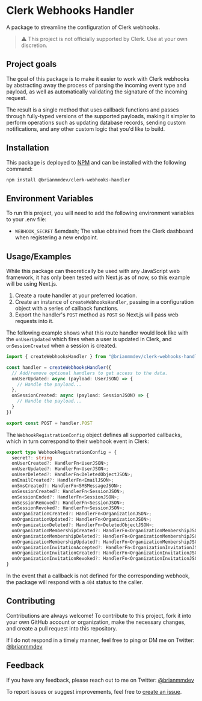 
# Clerk Webhooks Handler

A package to streamline the configuration of Clerk webhooks.

> ⚠ This project is not officially supported by Clerk. Use at your own discretion.

## Project goals

The goal of this package is to make it easier to work with Clerk webhooks by abstracting away the process of parsing the incoming event type and payload, as well as automatically validating the signature of the incoming request.

The result is a single method that uses callback functions and passes through fully-typed versions of the supported payloads, making it simpler to perform operations such as updating database records, sending custom notifications, and any other custom logic that you'd like to build.

## Installation

This package is deployed to [NPM](https://www.npmjs.com/package/@brianmmdev/clerk-webhooks-handler) and can be installed with the following command:

```bash
npm install @brianmmdev/clerk-webhooks-handler
```

## Environment Variables

To run this project, you will need to add the following environment variables to your .env file:

- `WEBHOOK_SECRET` &emdash; The value obtained from the Clerk dashboard when registering a new endpoint.

## Usage/Examples

While this package can theoretically be used with any JavaScript web framework, it has only been tested with Next.js as of now, so this example will be using Next.js.

1. Create a route handler at your preferred location.
2. Create an instance of `createWebhooksHandler`, passing in a configuration object with a series of callback functions.
3. Export the handler's `POST` method as `POST` so Next.js will pass web requests into it.

The following example shows what this route handler would look like with the `onUserUpdated` which fires when a user is updated in Clerk, and `onSessionCreated` when a session is created.

```ts
import { createWebhooksHandler } from "@brianmmdev/clerk-webhooks-handler";

const handler = createWebhooksHandler({
  // Add/remove optional handlers to get access to the data.
  onUserUpdated: async (payload: UserJSON) => {
    // Handle the payload...
  },
  onSessionCreated: async (payload: SessionJSON) => {
    // Handle the payload...
  }
})

export const POST = handler.POST
```

The `WebhookRegistrationConfig` object defines all supported callbacks, which in turn correspond to their webhook event in Clerk:

```ts
export type WebhookRegistrationConfig = {
  secret?: string
  onUserCreated?: HandlerFn<UserJSON>;
  onUserUpdated?: HandlerFn<UserJSON>;
  onUserDeleted?: HandlerFn<DeletedObjectJSON>;
  onEmailCreated?: HandlerFn<EmailJSON>;
  onSmsCreated?: HandlerFn<SMSMessageJSON>;
  onSessionCreated?: HandlerFn<SessionJSON>;
  onSessionEnded?: HandlerFn<SessionJSON>;
  onSessionRemoved?: HandlerFn<SessionJSON>;
  onSessionRevoked?: HandlerFn<SessionJSON>;
  onOrganizationCreated?: HandlerFn<OrganizationJSON>;
  onOrganizationUpdated?: HandlerFn<OrganizationJSON>;
  onOrganizationDeleted?: HandlerFn<DeletedObjectJSON>;
  onOrganizationMembershipCreated?: HandlerFn<OrganizationMembershipJSON>;
  onOrganizationMembershipDeleted?: HandlerFn<OrganizationMembershipJSON>;
  onOrganizationMembershipUpdated?: HandlerFn<OrganizationMembershipJSON>;
  onOrganizationInvitationAccepted?: HandlerFn<OrganizationInvitationJSON>;
  onOrganizationInvitationCreated?: HandlerFn<OrganizationInvitationJSON>;
  onOrganizationInvitationRevoked?: HandlerFn<OrganizationInvitationJSON>;
}
```

In the event that a callback is not defined for the corresponding webhook, the package will respond with a `404` status to the caller.

## Contributing

Contributions are always welcome! To contribute to this project, fork it into your own GitHub account or organization, make the necessary changes, and create a pull request into this repository.

If I do not respond in a timely manner, feel free to ping or DM me on Twitter: [@brianmmdev](https://twitter.com/brianmmdev)

## Feedback

If you have any feedback, please reach out to me on Twitter: [@brianmmdev](https://twitter.com/brianmmdev)

To report issues or suggest improvements, feel free to [create an issue]().
